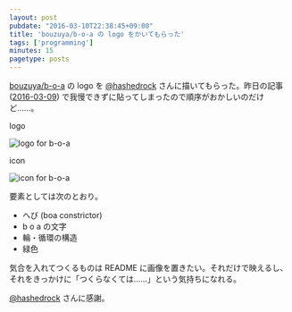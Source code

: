 ```yaml
---
layout: post
pubdate: "2016-03-10T22:38:45+09:00"
title: 'bouzuya/b-o-a の logo をかいてもらった'
tags: ['programming']
minutes: 15
pagetype: posts
---
```

[bouzuya/b-o-a][] の logo を [@hashedrock](https://twitter.com/hashedrock) さんに描いてもらった。昨日の記事 ([2016-03-09][]) で我慢できずに貼ってしまったので順序がおかしいのだけど……。

logo

![logo for b-o-a](https://cloud.githubusercontent.com/assets/1221346/13554535/a97537aa-e3ed-11e5-8897-480f0c76c9c5.png)

icon

![icon for b-o-a](https://cloud.githubusercontent.com/assets/1221346/13670855/a86ee700-e70f-11e5-8583-f2270ed88947.png)

要素としては次のとおり。

- へび (boa constrictor)
- b o a の文字
- 輪・循環の構造
- 緑色

気合を入れてつくるものは README に画像を置きたい。それだけで映えるし、それをきっかけに「つくらなくては……」という気持ちになれる。

[@hashedrock](https://twitter.com/hashedrock) さんに感謝。

[2016-03-09]: http://blog.bouzuya.net/2016/03/09/
[bouzuya/b-o-a]: https://github.com/bouzuya/b-o-a
